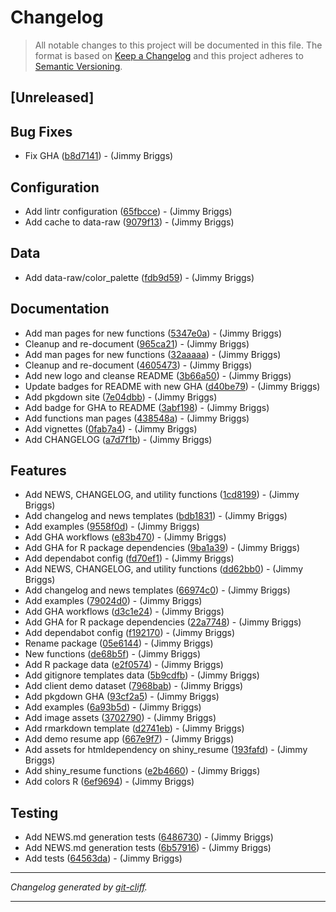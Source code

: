 # Changelog

> All notable changes to this project will be documented in this file. The format is based on
[Keep a Changelog](http://keepachangelog.com/) and this project adheres to
[Semantic Versioning](http://semver.org/).

## [Unreleased]

## Bug Fixes

- Fix GHA ([b8d7141](https://github.com/noclocks/noclocksr/commit/b8d7141b7a986d9d2508908beff38aa728fa9975))  - (Jimmy Briggs)

## Configuration

- Add lintr configuration ([65fbcce](https://github.com/noclocks/noclocksr/commit/65fbcce3166ecac39089d7d140fc39ca2a72499b))  - (Jimmy Briggs)
- Add cache to data-raw ([9079f13](https://github.com/noclocks/noclocksr/commit/9079f1392229845fff73444384d389ae4eb3435e))  - (Jimmy Briggs)

## Data

- Add data-raw/color_palette ([fdb9d59](https://github.com/noclocks/noclocksr/commit/fdb9d5946dde8c52e47945f565a2cf4cea899fca))  - (Jimmy Briggs)

## Documentation

- Add man pages for new functions ([5347e0a](https://github.com/noclocks/noclocksr/commit/5347e0a643512e20475362c45900ec4d16da9833))  - (Jimmy Briggs)
- Cleanup and re-document ([965ca21](https://github.com/noclocks/noclocksr/commit/965ca21f586b43f916a7ab564c35339a7a4a2063))  - (Jimmy Briggs)
- Add man pages for new functions ([32aaaaa](https://github.com/noclocks/noclocksr/commit/32aaaaa3a7f64340436bc6a1ac880d2c1eed85b5))  - (Jimmy Briggs)
- Cleanup and re-document ([4605473](https://github.com/noclocks/noclocksr/commit/460547371ffd29229f9a51bf6086d23a062e5ee7))  - (Jimmy Briggs)
- Add new logo and cleanse README ([3b66a50](https://github.com/noclocks/noclocksr/commit/3b66a500b3d8fc739a91af6fa5f8dadd1eb4c79b))  - (Jimmy Briggs)
- Update badges for README with new GHA ([d40be79](https://github.com/noclocks/noclocksr/commit/d40be7921af266e8a3b409493c5aad4d9e160634))  - (Jimmy Briggs)
- Add pkgdown site ([7e04dbb](https://github.com/noclocks/noclocksr/commit/7e04dbb3004756660d2f990f2a1937ebf55ac5f4))  - (Jimmy Briggs)
- Add badge for GHA to README ([3abf198](https://github.com/noclocks/noclocksr/commit/3abf1985732e9e546cdfc2dadeb9e22e9ceec35c))  - (Jimmy Briggs)
- Add functions man pages ([438548a](https://github.com/noclocks/noclocksr/commit/438548ab4022f680baa18dd90e4d9e1367900c85))  - (Jimmy Briggs)
- Add vignettes ([0fab7a4](https://github.com/noclocks/noclocksr/commit/0fab7a488957f268a71ed834d6ce2553dfb2eed9))  - (Jimmy Briggs)
- Add CHANGELOG ([a7d7f1b](https://github.com/noclocks/noclocksr/commit/a7d7f1b57636b85e33c9606fc35da8cba03bc11d))  - (Jimmy Briggs)

## Features

- Add NEWS, CHANGELOG, and utility functions ([1cd8199](https://github.com/noclocks/noclocksr/commit/1cd8199e809dd9e267a71e82401d49a40cbf9fc2))  - (Jimmy Briggs)
- Add changelog and news templates ([bdb1831](https://github.com/noclocks/noclocksr/commit/bdb18314d12ea3e10067809576314eeab4a44d4d))  - (Jimmy Briggs)
- Add examples ([9558f0d](https://github.com/noclocks/noclocksr/commit/9558f0dccb747f27766012aa9fdea829198efdc8))  - (Jimmy Briggs)
- Add GHA workflows ([e83b470](https://github.com/noclocks/noclocksr/commit/e83b470c3ce5928543144f0c4128a53b8b0b74d1))  - (Jimmy Briggs)
- Add GHA for R package dependencies ([9ba1a39](https://github.com/noclocks/noclocksr/commit/9ba1a390cbd42744ae80de79da472369df300a93))  - (Jimmy Briggs)
- Add dependabot config ([fd70ef1](https://github.com/noclocks/noclocksr/commit/fd70ef13434b5385d397b171bba428f77fd846c4))  - (Jimmy Briggs)
- Add NEWS, CHANGELOG, and utility functions ([dd62bb0](https://github.com/noclocks/noclocksr/commit/dd62bb0c2673a1e83f811785ddbed6cf44f7ca45))  - (Jimmy Briggs)
- Add changelog and news templates ([66974c0](https://github.com/noclocks/noclocksr/commit/66974c0d57a7f09ab59a41b89c3c97decac082b5))  - (Jimmy Briggs)
- Add examples ([79024d0](https://github.com/noclocks/noclocksr/commit/79024d0302b8bdbe0120bb0f64e3a7fbbec03c54))  - (Jimmy Briggs)
- Add GHA workflows ([d3c1e24](https://github.com/noclocks/noclocksr/commit/d3c1e2405bed3c868c7a3b418d7ccb31693a1718))  - (Jimmy Briggs)
- Add GHA for R package dependencies ([22a7748](https://github.com/noclocks/noclocksr/commit/22a77486294d9a3966ce0ca4d9c504f09a3aabf5))  - (Jimmy Briggs)
- Add dependabot config ([f192170](https://github.com/noclocks/noclocksr/commit/f192170ff02d9b7725ac82f00700e5afec7ccc61))  - (Jimmy Briggs)
- Rename package ([05e6144](https://github.com/noclocks/noclocksr/commit/05e6144676ddbf3b14323b8a2fbb4a11ab059d06))  - (Jimmy Briggs)
- New functions ([de68b5f](https://github.com/noclocks/noclocksr/commit/de68b5f1ab8a0e4084282cffd5e85a661415b942))  - (Jimmy Briggs)
- Add R package data ([e2f0574](https://github.com/noclocks/noclocksr/commit/e2f05748c7e973f9a66d131bd0db96350e80b955))  - (Jimmy Briggs)
- Add gitignore templates data ([5b9cdfb](https://github.com/noclocks/noclocksr/commit/5b9cdfba1f1b9575b3e24acf096232494ac4098d))  - (Jimmy Briggs)
- Add client demo dataset ([7968bab](https://github.com/noclocks/noclocksr/commit/7968bab641d5f6955583fa90567e5fb00329fa9b))  - (Jimmy Briggs)
- Add pkgdown GHA ([93cf2a5](https://github.com/noclocks/noclocksr/commit/93cf2a58a987d51cc24c782ecba464803706604a))  - (Jimmy Briggs)
- Add examples ([6a93b5d](https://github.com/noclocks/noclocksr/commit/6a93b5d1e18876fdfcc9b3d69b55468f041c28d7))  - (Jimmy Briggs)
- Add image assets ([3702790](https://github.com/noclocks/noclocksr/commit/37027908e0349d72abc28781d8f41bcf5f7be8d9))  - (Jimmy Briggs)
- Add rmarkdown template ([d2741eb](https://github.com/noclocks/noclocksr/commit/d2741eb74684032557be8bf00be32fe117fee79e))  - (Jimmy Briggs)
- Add demo resume app ([667e9f7](https://github.com/noclocks/noclocksr/commit/667e9f7e71287702d24f57d0d21fb9b4654cf5fd))  - (Jimmy Briggs)
- Add assets for htmldependency on shiny_resume ([193fafd](https://github.com/noclocks/noclocksr/commit/193fafd2d0ceacc98600ef4407781dfc976dbe68))  - (Jimmy Briggs)
- Add shiny_resume functions ([e2b4660](https://github.com/noclocks/noclocksr/commit/e2b46603814eb6eb9277ac4d0802b71571472673))  - (Jimmy Briggs)
- Add colors R ([6ef9694](https://github.com/noclocks/noclocksr/commit/6ef96943f9a44fe0d7b1d69e51c5377ce9e21dd8))  - (Jimmy Briggs)

## Testing

- Add NEWS.md generation tests ([6486730](https://github.com/noclocks/noclocksr/commit/64867308b4c00c0082e7809a82fd28a8c88086c5))  - (Jimmy Briggs)
- Add NEWS.md generation tests ([6b57916](https://github.com/noclocks/noclocksr/commit/6b57916487078215916669842b86bf7a622d7948))  - (Jimmy Briggs)
- Add tests ([64563da](https://github.com/noclocks/noclocksr/commit/64563da9a636428ba8e896bd06cd979a5ad5960b))  - (Jimmy Briggs)

***
*Changelog generated by [git-cliff](https://github.com/orhun/git-cliff).*
***
